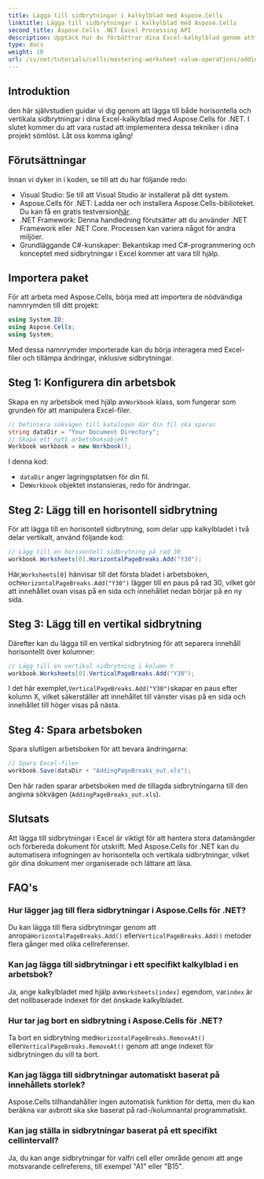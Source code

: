 ```yaml
---
title: Lägga till sidbrytningar i kalkylblad med Aspose.Cells
linktitle: Lägga till sidbrytningar i kalkylblad med Aspose.Cells
second_title: Aspose.Cells .NET Excel Processing API
description: Upptäck hur du förbättrar dina Excel-kalkylblad genom att effektivt lägga till horisontella och vertikala sidbrytningar med Aspose.Cells för .NET. Den här omfattande guiden leder dig genom de nödvändiga stegen för installation och kodning.
type: docs
weight: 10
url: /sv/net/tutorials/cells/mastering-worksheet-value-operations/adding-page-breaks/
---
```

## Introduktion

den här självstudien guidar vi dig genom att lägga till både horisontella och vertikala sidbrytningar i dina Excel-kalkylblad med Aspose.Cells för .NET. I slutet kommer du att vara rustad att implementera dessa tekniker i dina projekt sömlöst. Låt oss komma igång!

## Förutsättningar
Innan vi dyker in i koden, se till att du har följande redo:
- Visual Studio: Se till att Visual Studio är installerat på ditt system.
-  Aspose.Cells för .NET: Ladda ner och installera Aspose.Cells-biblioteket. Du kan få en gratis testversion[här](https://releases.aspose.com/cells/net/).
- .NET Framework: Denna handledning förutsätter att du använder .NET Framework eller .NET Core. Processen kan variera något för andra miljöer.
- Grundläggande C#-kunskaper: Bekantskap med C#-programmering och konceptet med sidbrytningar i Excel kommer att vara till hjälp.

## Importera paket
För att arbeta med Aspose.Cells, börja med att importera de nödvändiga namnrymden till ditt projekt:

```csharp
using System.IO;
using Aspose.Cells;
using System;
```

Med dessa namnrymder importerade kan du börja interagera med Excel-filer och tillämpa ändringar, inklusive sidbrytningar.

## Steg 1: Konfigurera din arbetsbok
 Skapa en ny arbetsbok med hjälp av`Workbook` klass, som fungerar som grunden för att manipulera Excel-filer.

```csharp
// Definiera sökvägen till katalogen där din fil ska sparas
string dataDir = "Your Document Directory";
// Skapa ett nytt arbetsboksobjekt
Workbook workbook = new Workbook();
```
I denna kod:
- `dataDir` anger lagringsplatsen för din fil.
-  De`Workbook` objektet instansieras, redo för ändringar.

## Steg 2: Lägg till en horisontell sidbrytning
För att lägga till en horisontell sidbrytning, som delar upp kalkylbladet i två delar vertikalt, använd följande kod:

```csharp
// Lägg till en horisontell sidbrytning på rad 30
workbook.Worksheets[0].HorizontalPageBreaks.Add("Y30");
```
 Här,`Worksheets[0]` hänvisar till det första bladet i arbetsboken, och`HorizontalPageBreaks.Add("Y30")` lägger till en paus på rad 30, vilket gör att innehållet ovan visas på en sida och innehållet nedan börjar på en ny sida.

## Steg 3: Lägg till en vertikal sidbrytning
Därefter kan du lägga till en vertikal sidbrytning för att separera innehåll horisontellt över kolumner:

```csharp
// Lägg till en vertikal sidbrytning i kolumn Y
workbook.Worksheets[0].VerticalPageBreaks.Add("Y30");
```
 I det här exemplet,`VerticalPageBreaks.Add("Y30")`skapar en paus efter kolumn X, vilket säkerställer att innehållet till vänster visas på en sida och innehållet till höger visas på nästa.

## Steg 4: Spara arbetsboken
Spara slutligen arbetsboken för att bevara ändringarna:

```csharp
// Spara Excel-filen
workbook.Save(dataDir + "AddingPageBreaks_out.xls");
```
Den här raden sparar arbetsboken med de tillagda sidbrytningarna till den angivna sökvägen (`AddingPageBreaks_out.xls`).

## Slutsats
Att lägga till sidbrytningar i Excel är viktigt för att hantera stora datamängder och förbereda dokument för utskrift. Med Aspose.Cells för .NET kan du automatisera infogningen av horisontella och vertikala sidbrytningar, vilket gör dina dokument mer organiserade och lättare att läsa.

## FAQ's

### Hur lägger jag till flera sidbrytningar i Aspose.Cells för .NET?
 Du kan lägga till flera sidbrytningar genom att anropa`HorizontalPageBreaks.Add()` eller`VerticalPageBreaks.Add()` metoder flera gånger med olika cellreferenser.

### Kan jag lägga till sidbrytningar i ett specifikt kalkylblad i en arbetsbok?
 Ja, ange kalkylbladet med hjälp av`Worksheets[index]` egendom, var`index` är det nollbaserade indexet för det önskade kalkylbladet.

### Hur tar jag bort en sidbrytning i Aspose.Cells för .NET?
Ta bort en sidbrytning med`HorizontalPageBreaks.RemoveAt()` eller`VerticalPageBreaks.RemoveAt()` genom att ange indexet för sidbrytningen du vill ta bort.

### Kan jag lägga till sidbrytningar automatiskt baserat på innehållets storlek?
Aspose.Cells tillhandahåller ingen automatisk funktion för detta, men du kan beräkna var avbrott ska ske baserat på rad-/kolumnantal programmatiskt.

### Kan jag ställa in sidbrytningar baserat på ett specifikt cellintervall?
Ja, du kan ange sidbrytningar för valfri cell eller område genom att ange motsvarande cellreferens, till exempel "A1" eller "B15".